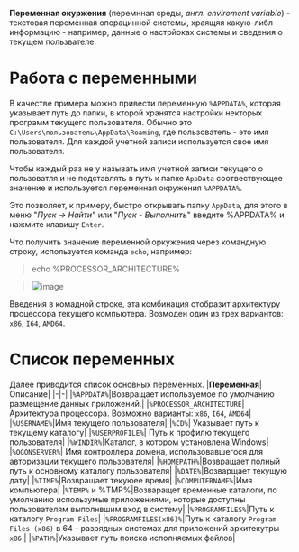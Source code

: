 **Переменная окуржения** (перемнная среды, *англ. enviroment variable*) - текстовая переменная операцинной системы, храящяя какую-либл информацию - например, данные о настрйоках системы и сведения о текущем пользвателе.

# Работа с переменными
В качестве примера можно привести переменную `%APPDATA%`, которая указывает путь до папки, в кторой хранятся настройки некторых программ текущего пользователя. Обычно это `C:\Users\пользователь\AppData\Roaming`, где пользователь - это имя пользователя. Для каждой учетной записи используется свое имя пользователя.

Чтобы каждый раз не у называть имя учетной записи текущего о пользоватля и не подставлять в путь к папке `AppData` соотвествующее значение и используется переменная окружения `%APPDATA%`.

Это позволяет, к примеру, быстро открывать папку `AppData`, для этого в меню "*Пуск -> Найти*" или "*Пуск - Выполнить*" введите %APPDATA% и нажмите клавишу `Enter`.

Что получить значение переменной оркужения через командную строку, используется команда `echo`, например:
> echo %PROCESSOR_ARCHITECTURE%

> ![image](https://user-images.githubusercontent.com/89955391/132612456-206ae1e6-aea7-40e4-bb77-a3b268334247.png)

Введения в комадной строке, эта комбинация отобразит архитектуру процессора текущего компьютера. Возмоден один из трех вариантов: `x86`, `I64`, `AMD64`.

# Список переменных
Далее приводится список основных переменных.
|**Переменная**|Описание|
|-|-|
|`%APPDATA%`|Возвращает используемое по умолчанию размещение данных приложений.|
|`%PROCESSOR_ARCHITECTURE`|Архитектура процессора. Возможно варианты: `x86`, `I64`, `AMD64`|
|`%USERNAME%`|Имя текущего пользователя|
|`%CD%`| Указывает путь к текущему каталогу|
|`%USERPROFILE%`| Путь к профилю текущего пользователя|
|`%WINDIR%`|Каталог, в котором установлена Windows|
|`%OGONSERVER%`| Имя контроллера домена, использовавшегося для авторизации текущего пользователя|
|`%HOMEPATH%`|Возвращает полный путь к основному каталогу пользователя|
|`%DATE%`|Возварщает текущую дату|
|`%TIME%`|Возвращает текуюее время|
|`%COMPUTERNAME%`|Имя компьютера|
|`%TEMP%` и %TMP%|Возваращет временные каталоги, по умолчанию использумые приложениями, которые доступны пользователям выполнвшим вход в систему|
|`%PROGRAMFILES%`|Путь к каталогу `Program Files`|
|`%PROGRAMFILES(x86)%`|Путь к каталогу `Program Files (x86)` в 64 - разрядных системах для приложений архитекутры `x86` | 
|`%PATH%`|Указывает путь поиска исполняемых файлов|
